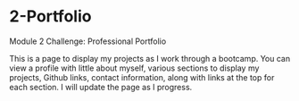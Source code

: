 # 2-Portfolio
Module 2 Challenge: Professional Portfolio

This is a page to display my projects as I work through a bootcamp.  You can view a profile with little about myself, various sections to display my projects, Github links, contact information, along with links at the top for each section.  I will update the page as I progress.


